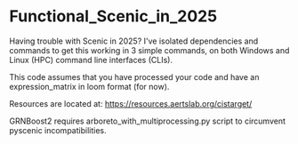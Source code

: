 # Functional_Scenic_in_2025

Having trouble with Scenic in 2025? I've isolated dependencies and commands to get this working in 3 simple commands, on both Windows and Linux (HPC) command line interfaces (CLIs).

This code assumes that you have processed your code and have an expression_matrix in loom format (for now).

Resources are located at:
https://resources.aertslab.org/cistarget/

GRNBoost2 requires arboreto_with_multiprocessing.py script to circumvent pyscenic incompatibilities.
